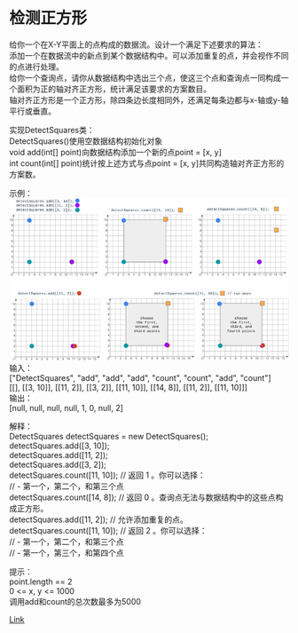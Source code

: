 <h1>检测正方形</h1>

给你一个在X-Y平面上的点构成的数据流。设计一个满足下述要求的算法：</br>
添加一个在数据流中的新点到某个数据结构中。可以添加重复的点，并会视作不同的点进行处理。</br>
给你一个查询点，请你从数据结构中选出三个点，使这三个点和查询点一同构成一个面积为正的轴对齐正方形，统计满足该要求的方案数目。</br>
轴对齐正方形是一个正方形，除四条边长度相同外，还满足每条边都与x-轴或y-轴平行或垂直。</br>

实现DetectSquares类：</br>
DetectSquares()使用空数据结构初始化对象</br>
void add(int[] point)向数据结构添加一个新的点point = [x, y]</br>
int count(int[] point)统计按上述方式与点point = [x, y]共同构造轴对齐正方形的方案数。</br>

示例：</br>
![](./image/1.png)
输入：</br>
["DetectSquares", "add", "add", "add", "count", "count", "add", "count"]</br>
[[], [[3, 10]], [[11, 2]], [[3, 2]], [[11, 10]], [[14, 8]], [[11, 2]], [[11, 10]]]</br>
输出：</br>
[null, null, null, null, 1, 0, null, 2]</br>

解释：</br>
DetectSquares detectSquares = new DetectSquares();</br>
detectSquares.add([3, 10]);</br>
detectSquares.add([11, 2]);</br>
detectSquares.add([3, 2]);</br>
detectSquares.count([11, 10]); // 返回 1 。你可以选择：</br>
//   - 第一个，第二个，和第三个点</br>
detectSquares.count([14, 8]);  // 返回 0 。查询点无法与数据结构中的这些点构成正方形。</br>
detectSquares.add([11, 2]);    // 允许添加重复的点。</br>
detectSquares.count([11, 10]); // 返回 2 。你可以选择：</br>
//   - 第一个，第二个，和第三个点</br>
//   - 第一个，第三个，和第四个点</br>

提示：</br>
point.length == 2</br>
0 <= x, y <= 1000</br>
调用add和count的总次数最多为5000</br>

[Link](https://leetcode-cn.com/problems/detect-squares/)